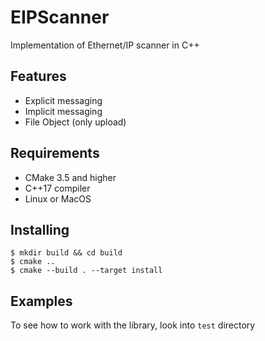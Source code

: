 # EIPScanner

Implementation of Ethernet/IP scanner in C++

## Features

* Explicit messaging
* Implicit messaging
* File Object (only upload)

## Requirements

* CMake 3.5 and higher
* C++17 compiler
* Linux or MacOS

## Installing

```shell script
$ mkdir build && cd build
$ cmake ..
$ cmake --build . --target install
```

## Examples

To see how to work with the library, look into `test` directory 